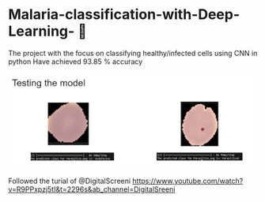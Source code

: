 # Malaria-classification-with-Deep-Learning- 🦟
The project with the focus on classifying healthy/infected cells using CNN in python 
Have achieved 93.85 % accuracy 

![Malaria](https://github.com/AlbinaKrasykova/Malaria-classification-with-Deep-Learning-/blob/main/Uninfected.png)


Followed the turial of @DigitalScreeni
https://www.youtube.com/watch?v=R9PPxpzj5tI&t=2296s&ab_channel=DigitalSreeni
